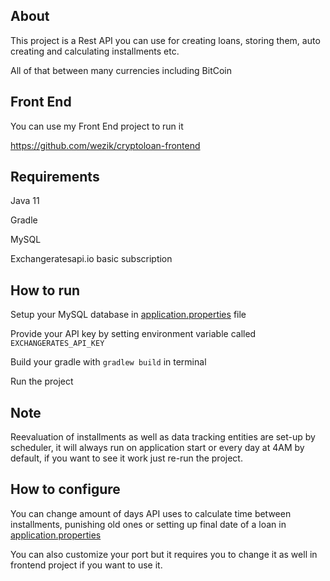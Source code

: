 ## About
This project is a Rest API you can use for creating loans, storing them, auto creating and calculating installments etc.

All of that between many currencies including BitCoin

## Front End
You can use my Front End project to run it

https://github.com/wezik/cryptoloan-frontend

## Requirements
Java 11

Gradle

MySQL

Exchangeratesapi.io basic subscription

## How to run
Setup your MySQL database in [application.properties](https://github.com/wezik/cryptoloan/blob/main/src/main/resources/application.properties#L11-L14) file

Provide your API key by setting environment variable called `EXCHANGERATES_API_KEY`

Build your gradle with `gradlew build` in terminal

Run the project

## Note
Reevaluation of installments as well as data tracking entities are set-up by scheduler, it will always run on application start or every day at 4AM by default, if you want to see it work just re-run the project.

## How to configure
You can change amount of days API uses to calculate time between installments, punishing old ones or setting up final date of a loan in [application.properties](https://github.com/wezik/cryptoloan/blob/main/src/main/resources/application.properties#L16-L17)

You can also customize your port but it requires you to change it as well in frontend project if you want to use it.
